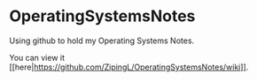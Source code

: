 # OperatingSystemsNotes

Using github to hold my Operating Systems Notes.

You can view it [[here|https://github.com/ZipingL/OperatingSystemsNotes/wiki]].
